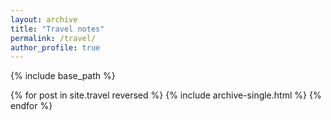 ```yaml
---
layout: archive
title: "Travel notes"
permalink: /travel/
author_profile: true
---
```


{% include base_path %}

{% for post in site.travel reversed %}
	{% include archive-single.html %}
{% endfor %}
